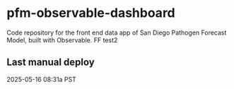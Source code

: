 # pfm-observable-dashboard

Code repository for the front end data app of San Diego Pathogen Forecast Model, built with Observable.
FF test2
## Last manual deploy
2025-05-16 08:31a PST

